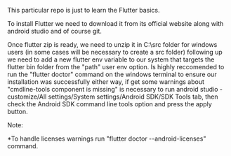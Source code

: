 This particular repo is just to learn the Flutter basics.

To install Flutter we need to download it from its official website along with android studio and of course git.

Once flutter zip is ready, we need to unzip it in C:\src folder for windows users (in some cases will be necessary to create a src folder) following up we need to add a new flutter env variable to our system that targets the flutter bin folder from the "path" user env option. Is highly reccomended to run the "flutter doctor" command on the windows terminal to ensure our installation was successfully either way, if get some warnings about "cmdline-tools component is missing" is necessary to run android studio - customize/All settings/System settings/Android SDK/SDK Tools tab, then check the Android SDK command line tools option and press the apply button. 

Note:

*To handle licenses warnings run "flutter doctor --android-licenses" command.


